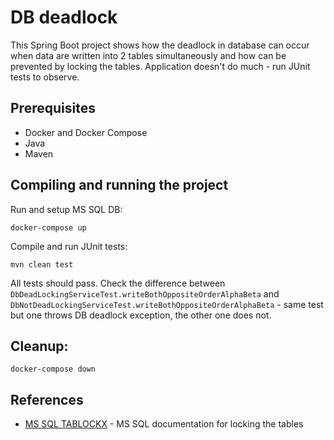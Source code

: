 # DB deadlock

This Spring Boot project shows how the deadlock in database can occur when data are written into 2 tables simultaneously and how can be prevented by locking the tables. Application doesn't do much - run JUnit tests to observe.

## Prerequisites

* Docker and Docker Compose
* Java
* Maven

## Compiling and running the project

Run and setup MS SQL DB:

    docker-compose up

Compile and run JUnit tests:

    mvn clean test

All tests should pass. Check the difference between `DbDeadLockingServiceTest.writeBothOppositeOrderAlphaBeta` and `DbNotDeadLockingServiceTest.writeBothOppositeOrderAlphaBeta` - same test but one throws DB deadlock exception, the other one does not.

## Cleanup:

	docker-compose down

## References

* [MS SQL TABLOCKX](https://learn.microsoft.com/en-us/sql/t-sql/queries/hints-transact-sql-table?view=sql-server-ver16) - MS SQL documentation for locking the tables
